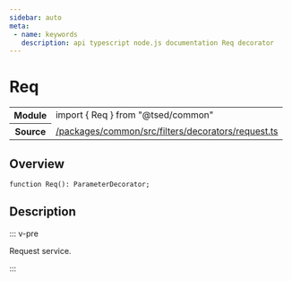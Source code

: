 ```yaml
---
sidebar: auto
meta:
 - name: keywords
   description: api typescript node.js documentation Req decorator
---
```

# Req <Badge text="Decorator" type="decorator"/>
<!-- Summary -->
<section class="symbol-info"><table class="is-full-width"><tbody><tr><th>Module</th><td><div class="lang-typescript"><span class="token keyword">import</span> { Req }&nbsp;<span class="token keyword">from</span>&nbsp;<span class="token string">"@tsed/common"</span></div></td></tr><tr><th>Source</th><td><a href="https://github.com/TypedProject/ts-express-decorators/blob/v5.4.0/packages/common/src/filters/decorators/request.ts#L0-L0">/packages/common/src/filters/decorators/request.ts</a></td></tr></tbody></table></section>

<!-- Overview -->
## Overview


<pre><code class="typescript-lang ">function <span class="token function">Req</span><span class="token punctuation">(</span><span class="token punctuation">)</span><span class="token punctuation">:</span> ParameterDecorator<span class="token punctuation">;</span></code></pre>



<!-- Description -->
## Description

::: v-pre

Request service.

:::